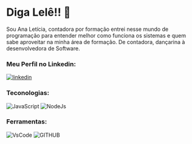 # Diga Lelê!! 👋


Sou Ana Letícia, contadora por formação entrei nesse mundo de programação para entender melhor como funciona os sistemas e quem sabe aproveitar na minha área de formação.
De contadora, dançarina à desenvolvedora de Software.

### Meu Perfil no Linkedin:


[![linkedin](https://img.shields.io/badge/LinkedIn-0077B5?style=for-the-badge&logo=linkedin&logoColor=white)](https://www.linkedin.com/in/ana-leticia-lopes/) 


### Teconologias:

![JavaScript](https://img.shields.io/badge/JavaScript-323330?style=for-the-badge&logo=javascript&logoColor=F7DF1E)
![NodeJs](https://img.shields.io/badge/Node%20js-339933?style=for-the-badge&logo=nodedotjs&logoColor=white)

### Ferramentas:
![VsCode](https://img.shields.io/badge/VSCode-0078D4?style=for-the-badge&logo=visual%20studio%20code&logoColor=white) 
![GITHUB](https://img.shields.io/badge/GitHub-100000?style=for-the-badge&logo=github&logoColor=white)

